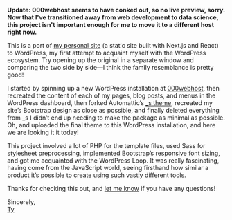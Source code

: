 **Update: 000webhost seems to have conked out, so no live preview, sorry. Now that I've transitioned away from web development to data science, this project isn't important enough for me to move it to a different host right now.**

This is a port of [my personal site](https://tymick.me) (a static site built with Next.js and React) to WordPress, my first attempt to acquaint myself with the WordPress ecosystem. Try opening up the original in a separate window and comparing the two side by side—I think the family resemblance is pretty good!

I started by spinning up a new WordPress installation at [000webhost](https://www.000webhost.com), then recreated the content of each of my pages, blog posts, and menus in the WordPress dashboard, then forked Automattic’s [_s theme](https://underscores.me), recreated my site’s Bootstrap design as close as possible, and finally deleted everything from _s I didn’t end up needing to make the package as minimal as possible. Oh, and uploaded the final theme to this WordPress installation, and here we are looking it it today!

This project involved a lot of PHP for the template files, used Sass for stylesheet preprocessing, implemented Bootstrap’s responsive font sizing, and got me acquainted with the WordPress Loop. It was really fascinating, having come from the JavaScript world, seeing firsthand how similar a product it’s possible to create using such vastly different tools.

Thanks for checking this out, and [let me know](https://ty-mick-wordpress-port.000webhostapp.com/connect) if you have any questions!

Sincerely,<br />
[Ty](https://tymick.me)
